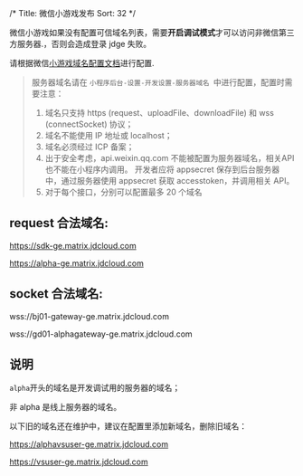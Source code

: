 /*
Title: 微信小游戏发布
Sort: 32
*/

微信小游戏如果没有配置可信域名列表，需要**开启调试模式**才可以访问非微信第三方服务器.，否则会造成登录 jdge 失败。 

请根据微信[小游戏域名配置文档](https://developers.weixin.qq.com/miniprogram/dev/framework/ability/network.html)进行配置.
> 服务器域名请在 `小程序后台-设置-开发设置-服务器域名 `中进行配置，配置时需要注意：
>
> 1. 域名只支持 https (request、uploadFile、downloadFile) 和 wss (connectSocket) 协议；  
> 2. 域名不能使用 IP 地址或 localhost；
> 3. 域名必须经过 ICP 备案；
> 4. 出于安全考虑，api.weixin.qq.com 不能被配置为服务器域名，相关API也不能在小程序内调用。 开发者应将 appsecret 保存到后台服务器中，通过服务器使用 appsecret 获取 accesstoken，并调用相关 API。
> 5. 对于每个接口，分别可以配置最多 20 个域名  

## request 合法域名:

https://sdk-ge.matrix.jdcloud.com

https://alpha-ge.matrix.jdcloud.com



## socket 合法域名:
wss://bj01-gateway-ge.matrix.jdcloud.com  

wss://gd01-alphagateway-ge.matrix.jdcloud.com  







## 说明
`alpha`开头的域名是开发调试用的服务器的域名；

非 alpha 是线上服务器的域名。

以下旧的域名还在维护中，建议在配置里添加新域名，删除旧域名：  

https://alphavsuser-ge.matrix.jdcloud.com  

https://vsuser-ge.matrix.jdcloud.com  

